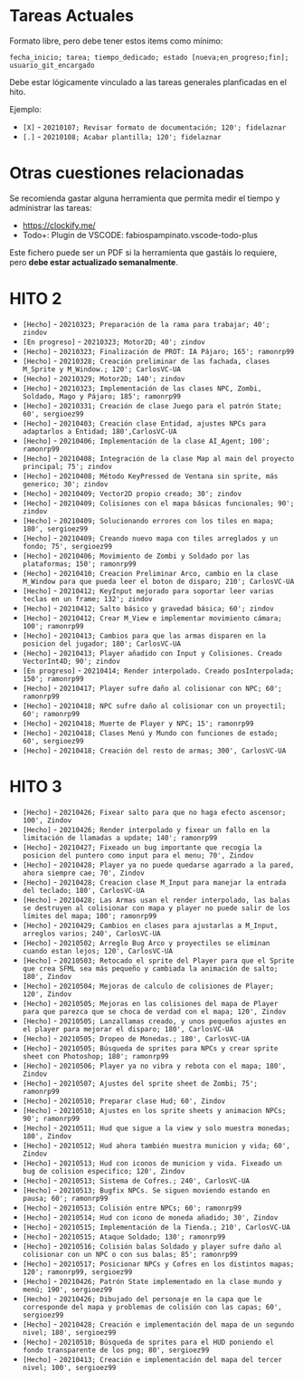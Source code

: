 # Tareas Actuales
Formato libre, pero debe tener estos items como mínimo:

`fecha_inicio; tarea; tiempo_dedicado; estado [nueva;en_progreso;fin]; usuario_git_encargado`

Debe estar lógicamente vinculado a las tareas generales planficadas en el hito.

Ejemplo:

* `[X]` - `20210107; Revisar formato de documentación; 120'; fidelaznar`
* `[.]` - `20210108; Acabar plantilla; 120'; fidelaznar`

# Otras cuestiones relacionadas
Se recomienda gastar alguna herramienta que permita medir el tiempo y administrar las tareas:

* https://clockify.me/
* Todo+: Plugin de VSCODE: fabiospampinato.vscode-todo-plus

Este fichero puede ser un PDF si la herramienta que gastáis lo requiere, pero **debe estar actualizado semanalmente**.


# HITO 2

* `[Hecho]` - `20210323; Preparación de la rama para trabajar; 40'; zindov`
* `[En progreso]` - `20210323; Motor2D; 40'; zindov`
* `[Hecho]` - `20210323; Finalización de PROT: IA Pájaro; 165'; ramonrp99`
* `[Hecho]` - `20210328; Creación preliminar de las fachada, clases M_Sprite y M_Window.; 120'; CarlosVC-UA`
* `[Hecho]` - `20210329; Motor2D; 140'; zindov`
* `[Hecho]` - `20210323; Implementación de las clases NPC, Zombi, Soldado, Mago y Pájaro; 185'; ramonrp99`
* `[Hecho]` - `20210331; Creación de clase Juego para el patrón State; 60', sergioez99`
* `[Hecho]` - `20210403; Creación clase Entidad, ajustes NPCs para adaptarlos a Entidad; 180',CarlosVC-UA`
* `[Hecho]` - `20210406; Implementación de la clase AI_Agent; 100'; ramonrp99`
* `[Hecho]` - `20210408; Integración de la clase Map al main del proyecto principal; 75'; zindov`
* `[Hecho]` - `20210408; Método KeyPressed de Ventana sin sprite, más generico; 30'; zindov`
* `[Hecho]` - `20210409; Vector2D propio creado; 30'; zindov`
* `[Hecho]` - `20210409; Colisiones con el mapa básicas funcionales; 90'; zindov`
* `[Hecho]` - `20210409; Solucionando errores con los tiles en mapa; 180', sergioez99`
* `[Hecho]` - `20210409; Creando nuevo mapa con tiles arreglados y un fondo; 75', sergioez99`
* `[Hecho]` - `20210406; Movimiento de Zombi y Soldado por las plataformas; 150'; ramonrp99`
* `[Hecho]` - `20210410; Creacion Preliminar Arco, cambio en la clase M_Window para que pueda leer el boton de disparo; 210'; CarlosVC-UA`
* `[Hecho]` - `20210412; KeyInput mejorado para soportar leer varias teclas en un frame; 132'; zindov`
* `[Hecho]` - `20210412; Salto básico y gravedad básica; 60'; zindov`
* `[Hecho]` - `20210412; Crear M_View e implementar movimiento cámara; 100'; ramonrp99`
* `[Hecho]` - `20210413; Cambios para que las armas disparen en la posicion del jugador; 180'; CarlosVC-UA`
* `[Hecho]` - `20210413; Player añadido con Input y Colisiones. Creado VectorInt4D; 90'; zindov`
* `[En progreso]` - `20210414; Render interpolado. Creado posInterpolada; 150'; ramonrp99`
* `[Hecho]` - `20210417; Player sufre daño al colisionar con NPC; 60'; ramonrp99`
* `[Hecho]` - `20210418; NPC sufre daño al colisionar con un proyectil; 60'; ramonrp99`
* `[Hecho]` - `20210418; Muerte de Player y NPC; 15'; ramonrp99`
* `[Hecho]` - `20210418; Clases Menú y Mundo con funciones de estado; 60', sergioez99`
* `[Hecho]` - `20210418; Creación del resto de armas; 300', CarlosVC-UA`

# HITO 3

* `[Hecho]` - `20210426; Fixear salto para que no haga efecto ascensor; 100', Zindov` 
* `[Hecho]` - `20210426; Render interpolado y fixear un fallo en la limitación de llamadas a update; 140'; ramonrp99`
* `[Hecho]` - `20210427; Fixeado un bug importante que recogia la posicion del puntero como input para el menu; 70', Zindov` 
* `[Hecho]` - `20210428; Player ya no puede quedarse agarrado a la pared, ahora siempre cae; 70', Zindov` 
* `[Hecho]` - `20210428; Creacion clase M_Input para manejar la entrada del teclado; 180', CarlosVC-UA`
* `[Hecho]` - `20210428; Las Armas usan el render interpolado, las balas se destruyen al colisionar con mapa y player no puede salir de los límites del mapa; 100'; ramonrp99`
* `[Hecho]` - `20210429; Cambios en clases para ajustarlas a M_Input, arreglos varios; 240', CarlosVC-UA`
* `[Hecho]` - `20210502; Arreglo Bug Arco y proyectiles se eliminan cuando estan lejos; 120', CarlosVC-UA`
* `[Hecho]` - `20210503; Retocado el sprite del Player para que el Sprite que crea SFML sea más pequeño y cambiada la animación de salto; 180', Zindov`
* `[Hecho]` - `20210504; Mejoras de calculo de colisiones de Player; 120', Zindov`
* `[Hecho]` - `20210505; Mejoras en las colisiones del mapa de Player para que parezca que se choca de verdad con el mapa; 120', Zindov`
* `[Hecho]` - `20210505; Lanzallamas creado, y unos pequeños ajustes en el player para mejorar el disparo; 180', CarlosVC-UA`
* `[Hecho]` - `20210505; Dropeo de Monedas.; 180', CarlosVC-UA`
* `[Hecho]` - `20210505; Búsqueda de sprites para NPCs y crear sprite sheet con Photoshop; 180'; ramonrp99`
* `[Hecho]` - `20210506; Player ya no vibra y rebota con el mapa; 180', Zindov`
* `[Hecho]` - `20210507; Ajustes del sprite sheet de Zombi; 75'; ramonrp99`
* `[Hecho]` - `20210510; Preparar clase Hud; 60', Zindov`
* `[Hecho]` - `20210510; Ajustes en los sprite sheets y animacion NPCs; 90'; ramonrp99`
* `[Hecho]` - `20210511; Hud que sigue a la view y solo muestra monedas; 180', Zindov`
* `[Hecho]` - `20210512; Hud ahora también muestra municion y vida; 60', Zindov`
* `[Hecho]` - `20210513; Hud con iconos de municion y vida. Fixeado un bug de colision especifico; 120', Zindov`
* `[Hecho]` - `20210513; Sistema de Cofres.; 240', CarlosVC-UA`
* `[Hecho]` - `20210513; Bugfix NPCs. Se siguen moviendo estando en pausa; 60'; ramonrp99`
* `[Hecho]` - `20210513; Colisión entre NPCs; 60'; ramonrp99`
* `[Hecho]` - `20210514; Hud con icono de moneda añadido; 30', Zindov`
* `[Hecho]` - `20210515; Implementación de la Tienda.; 210', CarlosVC-UA`
* `[Hecho]` - `20210515; Ataque Soldado; 130'; ramonrp99`
* `[Hecho]` - `20210516; Colisión balas Soldado y player sufre daño al colisionar con un NPC o con sus balas; 85'; ramonrp99`
* `[Hecho]` - `20210517; Posicionar NPCs y Cofres en los distintos mapas; 120'; ramonrp99, sergioez99`
* `[Hecho]` - `20210426; Patrón State implementado en la clase mundo y menú; 190', sergioez99`
* `[Hecho]` - `20210426; Dibujado del personaje en la capa que le corresponde del mapa y problemas de colisión con las capas; 60', sergioez99`
* `[Hecho]` - `20210428; Creación e implementación del mapa de un segundo nivel; 180', sergioez99`
* `[Hecho]` - `20210510; Búsqueda de sprites para el HUD poniendo el fondo transparente de los png; 80', sergioez99`
* `[Hecho]` - `20210413; Creación e implementación del mapa del tercer nivel; 100', sergioez99`